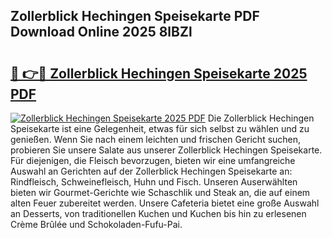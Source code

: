 ## Zollerblick Hechingen Speisekarte PDF Download Online 2025 8lBZl

# <h2><a href="http://gcafz1.nevu.top/?p=Zollerblick+Hechingen+Speisekarte">🔗 👉🔴 Zollerblick Hechingen Speisekarte 2025 PDF</a></h2>

[![Zollerblick Hechingen Speisekarte 2025 PDF](https://i.imgur.com/dBaPXMq.png)](http://gcafz1.nevu.top/?p=Zollerblick+Hechingen+Speisekarte)
Die Zollerblick Hechingen Speisekarte ist eine Gelegenheit, etwas für sich selbst zu wählen und zu genießen. Wenn Sie nach einem leichten und frischen Gericht suchen, probieren Sie unsere Salate aus unserer Zollerblick Hechingen Speisekarte. Für diejenigen, die Fleisch bevorzugen, bieten wir eine umfangreiche Auswahl an Gerichten auf der Zollerblick Hechingen Speisekarte an: Rindfleisch, Schweinefleisch, Huhn und Fisch. Unseren Auserwählten bieten wir Gourmet-Gerichte wie Schaschlik und Steak an, die auf einem alten Feuer zubereitet werden. Unsere Cafeteria bietet eine große Auswahl an Desserts, von traditionellen Kuchen und Kuchen bis hin zu erlesenen Crème Brûlée und Schokoladen-Fufu-Pai.
